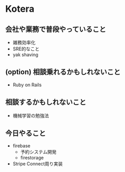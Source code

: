 # Kotera

## 会社や業務で普段やっていること

- 雑務効率化
- SRE的なこと
- yak shaving

## (option) 相談乗れるかもしれないこと

- Ruby on Rails

## 相談するかもしれないこと

- 機械学習の勉強法

## 今日やること

- firebase
  - 予約システム開発
  - firestorage
- Stripe Connect周り実装

